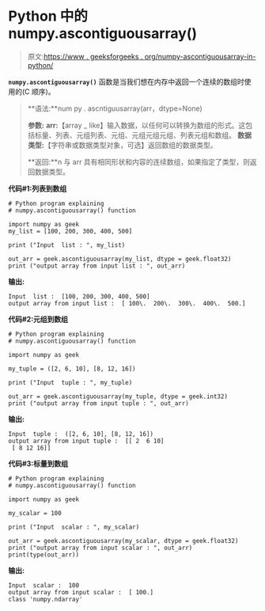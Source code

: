# Python 中的 numpy.ascontiguousarray()

> 原文:[https://www . geeksforgeeks . org/numpy-ascontiguousarray-in-python/](https://www.geeksforgeeks.org/numpy-ascontiguousarray-in-python/)

**`numpy.ascontiguousarray()`** 函数是当我们想在内存中返回一个连续的数组时使用的(C 顺序)。

> **语法:**num py . ascntiguusarray(arr，dtype=None)
> 
> **参数:**
> **arr:**【array _ like】输入数据，以任何可以转换为数组的形式。这包括标量、列表、元组列表、元组、元组元组元组、列表元组和数组。
> **数据类型:**【字符串或数据类型对象，可选】返回数组的数据类型。
> 
> **返回:**n 与 arr 具有相同形状和内容的连续数组，如果指定了类型，则返回数据类型。

**代码#1:列表到数组**

```
# Python program explaining
# numpy.ascontiguousarray() function

import numpy as geek
my_list = [100, 200, 300, 400, 500]

print ("Input  list : ", my_list)

out_arr = geek.ascontiguousarray(my_list, dtype = geek.float32)
print ("output array from input list : ", out_arr) 
```

**输出:**

```
Input  list :  [100, 200, 300, 400, 500]
output array from input list :  [ 100\.  200\.  300\.  400\.  500.]

```

**代码#2:元组到数组**

```
# Python program explaining
# numpy.ascontiguousarray() function

import numpy as geek

my_tuple = ([2, 6, 10], [8, 12, 16])

print ("Input  tuple : ", my_tuple)

out_arr = geek.ascontiguousarray(my_tuple, dtype = geek.int32) 
print ("output array from input tuple : ", out_arr) 
```

**输出:**

```
Input  tuple :  ([2, 6, 10], [8, 12, 16])
output array from input tuple :  [[ 2  6 10]
 [ 8 12 16]]

```

**代码#3:标量到数组**

```
# Python program explaining
# numpy.ascontiguousarray() function

import numpy as geek

my_scalar = 100

print ("Input  scalar : ", my_scalar)

out_arr = geek.ascontiguousarray(my_scalar, dtype = geek.float32) 
print ("output array from input scalar : ", out_arr) 
print(type(out_arr))
```

**输出:**

```
Input  scalar :  100
output array from input scalar :  [ 100.]
class 'numpy.ndarray'

```